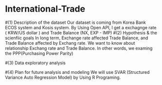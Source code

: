 # International-Trade

#(1) Description of the dataset
Our dataset is coming from Korea Bank ECOS system and Kosis system. By Using Open API, I get a exchagnge rate ( KRW/US dollar ) and Trade Balance (NX, EXP - IMP)
#(2) Hypothesis & the scienfiic goals
In long term, Exchange rate affected Trade Balance, and Trade Balance affected by Exchang rate. 
We want to know about relationship Exchang rate and Trade Balance.
In other words, we examing the PPP(Purchasing Power Parity)

#(3) Data exploratory analysis


#(4) Plan for future analysis and modeling
We will use SVAR (Structured Variance Auto Regression Model) by Using R Programing.
